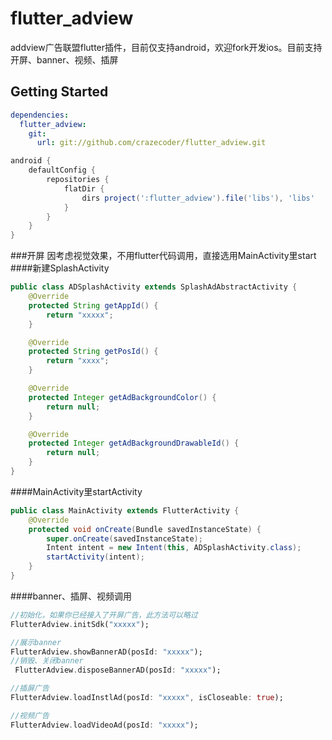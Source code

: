 # flutter_adview

addview广告联盟flutter插件，目前仅支持android，欢迎fork开发ios。目前支持开屏、banner、视频、插屏

## Getting Started
```yaml
dependencies:
  flutter_adview:
    git:
      url: git://github.com/crazecoder/flutter_adview.git
```
```gradle
android {
    defaultConfig {
        repositories {
            flatDir {
                dirs project(':flutter_adview').file('libs'), 'libs'
            }
        }
    }
}
```
###开屏
因考虑视觉效果，不用flutter代码调用，直接选用MainActivity里start
####新建SplashActivity
```java
public class ADSplashActivity extends SplashAdAbstractActivity {
    @Override
    protected String getAppId() {
        return "xxxxx";
    }

    @Override
    protected String getPosId() {
        return "xxxx";
    }

    @Override
    protected Integer getAdBackgroundColor() {
        return null;
    }

    @Override
    protected Integer getAdBackgroundDrawableId() {
        return null;
    }
}
```
####MainActivity里startActivity
```java
public class MainActivity extends FlutterActivity {
    @Override
    protected void onCreate(Bundle savedInstanceState) {
        super.onCreate(savedInstanceState);
        Intent intent = new Intent(this, ADSplashActivity.class);
        startActivity(intent);
    }
}
```
####banner、插屏、视频调用
```dart
//初始化，如果你已经接入了开屏广告，此方法可以略过
FlutterAdview.initSdk("xxxxx");

//展示banner
FlutterAdview.showBannerAD(posId: "xxxxx");
//销毁、关闭banner
 FlutterAdview.disposeBannerAD(posId: "xxxxx");

//插屏广告
FlutterAdview.loadInstlAd(posId: "xxxxx", isCloseable: true);

//视频广告
FlutterAdview.loadVideoAd(posId: "xxxxx");
```
